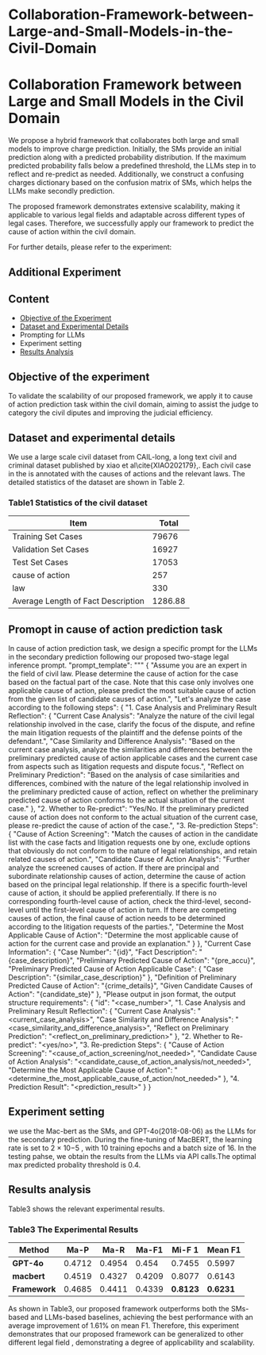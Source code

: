 # Collaboration-Framework-between-Large-and-Small-Models-in-the-Civil-Domain
# Collaboration Framework between Large and Small Models in the Civil Domain

We propose a hybrid framework that collaborates both large and small models to improve charge prediction. Initially, the SMs provide an initial prediction along with a predicted probability distribution. If the maximum predicted probability falls below a predefined threshold, the LLMs step in to reflect and re-predict as needed. Additionally, we construct a confusing charges dictionary based on the confusion matrix of  SMs, which helps the LLMs make secondly  prediction. 

The proposed framework demonstrates extensive scalability, making it applicable to various legal fields and adaptable across different types of legal cases. Therefore, we successfully apply our framework to predict the cause of action within the civil domain.

For further details, please refer to the experiment:

## Additional Experiment

## Content

- [Objective of the Experiment](https://www.notion.so/Collaboration-Framework-between-Large-and-Small-Models-in-the-Civil-Domain-1b9cc726aadf804aaa98dd8b57954a1b?pvs=21)
- [Dataset and Experimental Details](https://www.notion.so/Collaboration-Framework-between-Large-and-Small-Models-in-the-Civil-Domain-1b9cc726aadf804aaa98dd8b57954a1b?pvs=21)
- Prompting for LLMs
- Experiment setting
- [Results Analysis](https://www.notion.so/Collaboration-Framework-between-Large-and-Small-Models-in-the-Civil-Domain-1b9cc726aadf804aaa98dd8b57954a1b?pvs=21)

## Objective of the experiment

To validate the scalability of our proposed framework, we apply it to cause of action prediction task within the civil domain, aiming to assist the  judge to category the civil diputes and improving the judicial efficiency.

## Dataset and experimental details

We use a large scale civil dataset from CAIL-long, a long text civil and criminal dataset published by  xiao et al\cite{XIAO202179},. Each civil case in the  is annotated with the causes of actions and the relevant laws. The detailed statistics of the dataset are shown in Table 2.

### Table1 Statistics of the civil dataset

| Item | Total |
| --- | --- |
| Training Set Cases | 79676 |
| Validation Set Cases | 16927 |
| Test Set Cases | 17053 |
| cause of action | 257 |
| law | 330 |
| Average Length of Fact Description | 1286.88 |

## Promopt in cause of action prediction task

In cause of action prediction task, we design a specific prompt for the LLMs in the secondary prediction following our proposed two-stage legal inference prompt.
    "prompt_template": """
    {
        "Assume you are an expert in the field of civil law. Please determine the cause of action for the case based on the factual part of the case. Note that this case only involves one applicable cause of action, please predict the most suitable cause of action from the given list of candidate causes of action.",
        "Let's analyze the case according to the following steps": {
            "1. Case Analysis and Preliminary Result Reflection": {
                "Current Case Analysis": "Analyze the nature of the civil legal relationship involved in the case, clarify the focus of the dispute, and refine the main litigation requests of the plaintiff and the defense points of the defendant.",
                "Case Similarity and Difference Analysis": "Based on the current case analysis, analyze the similarities and differences between the preliminary predicted cause of action applicable cases and the current case from aspects such as litigation requests and dispute focus.",
                "Reflect on Preliminary Prediction": "Based on the analysis of case similarities and differences, combined with the nature of the legal relationship involved in the preliminary predicted cause of action, reflect on whether the preliminary predicted cause of action conforms to the actual situation of the current case."
            },
            "2. Whether to Re-predict": "Yes/No. If the preliminary predicted cause of action does not conform to the actual situation of the current case, please re-predict the cause of action of the case.",
            "3. Re-prediction Steps": {
                "Cause of Action Screening": "Match the causes of action in the candidate list with the case facts and litigation requests one by one, exclude options that obviously do not conform to the nature of legal relationships, and retain related causes of action.",
                "Candidate Cause of Action Analysis": "Further analyze the screened causes of action. If there are principal and subordinate relationship causes of action, determine the cause of action based on the principal legal relationship. If there is a specific fourth-level cause of action, it should be applied preferentially. If there is no corresponding fourth-level cause of action, check the third-level, second-level until the first-level cause of action in turn. If there are competing causes of action, the final cause of action needs to be determined according to the litigation requests of the parties.",
                "Determine the Most Applicable Cause of Action": "Determine the most applicable cause of action for the current case and provide an explanation."
            }
        },
        "Current Case Information":
        {
            "Case Number": "{id}",
            "Fact Description": "{case_description}",
            "Preliminary Predicted Cause of Action": "{pre_accu}",
            "Preliminary Predicted Cause of Action Applicable Case": {
                "Case Description": "{similar_case_description}"
            },
            "Definition of Preliminary Predicted Cause of Action": "{crime_details}",
            "Given Candidate Causes of Action": "{candidate_ste}"
        },
        "Please output in json format, the output structure requirements": {
            "id": "<case_number>",
            "1. Case Analysis and Preliminary Result Reflection": {
                "Current Case Analysis": "<current_case_analysis>",
                "Case Similarity and Difference Analysis": "<case_similarity_and_difference_analysis>",
                "Reflect on Preliminary Prediction": "<reflect_on_preliminary_prediction>"
            },
            "2. Whether to Re-predict": "<yes/no>",
            "3. Re-prediction Steps": {
                "Cause of Action Screening": "<cause_of_action_screening/not_needed>",
                "Candidate Cause of Action Analysis": "<candidate_cause_of_action_analysis/not_needed>",
                "Determine the Most Applicable Cause of Action": "<determine_the_most_applicable_cause_of_action/not_needed>"
            },
            "4. Prediction Result": "<prediction_result>"
        }
    }



## Experiment setting

we use the Mac-bert as the SMs, and GPT-4o(2018-08-06) as the LLMs for the secondary prediction. During the fine-tuning of MacBERT, the learning rate is set to 2 × 10−5
, with 10 training epochs and a batch size of 16. In the testing pahse, we obtain the results from the LLMs via API calls.The optimal max predicted probality threshold is 0.4.

## Results analysis

 Table3 shows the relevant experimental results.

### Table3 The Experimental Results

| Method | Ma-P | Ma-R | Ma-F1  | Mi-F 1 | Mean F1 |
| --- | --- | --- | --- | --- | --- |
| **GPT-4o** | 0.4712 | 0.4954 | 0.454 | 0.7455 | 0.5997 |
| **macbert** | 0.4519 | 0.4327 | 0.4209 | 0.8077 | 0.6143 |
| **Framework** | 0.4685 | 0.4411 | 0.4339 | **0.8123** | **0.6231** |

As shown in Table3, our proposed framework outperforms both the SMs-based
and LLMs-based baselines, achieving the best performance with an average improvement of 1.61% on mean F1.  Therefore, this experiment demonstrates that our proposed framework can be generalized to other different legal field , demonstrating a degree of applicability and scalability.
